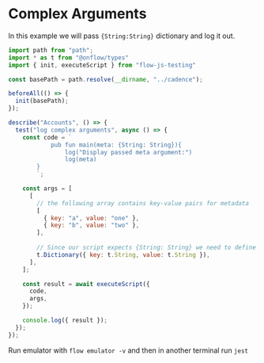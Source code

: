 # Complex Arguments
In this example we will pass `{String:String}` dictionary and log it out.

```javascript
import path from "path";
import * as t from "@onflow/types"
import { init, executeScript } from "flow-js-testing"

const basePath = path.resolve(__dirname, "../cadence");

beforeAll(() => {
  init(basePath);
});

describe("Accounts", () => {
  test("log complex arguments", async () => {
    const code = `
            pub fun main(meta: {String: String}){
                log("Display passed meta argument:")
                log(meta)
        }
        `;

    const args = [
      [
        // the following array contains key-value pairs for metadata
        [
          { key: "a", value: "one" },
          { key: "b", value: "two" },
        ],
          
        // Since our script expects {String: String} we need to define types for key and value
        t.Dictionary({ key: t.String, value: t.String }),
      ],
    ];

    const result = await executeScript({
      code,
      args,
    });

    console.log({ result });
  });
});
```

Run emulator with `flow emulator -v` and then in another terminal run `jest`
